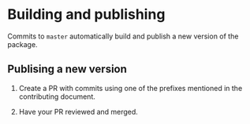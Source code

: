 # Building and publishing

Commits to `master` automatically build and publish a new version of the package.

## Publising a new version

1. Create a PR with commits using one of the prefixes mentioned in the contributing document.

2. Have your PR reviewed and merged.
